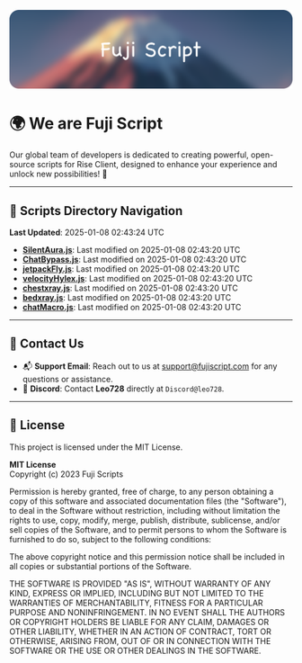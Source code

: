 ![Banner](.github/b.webp)

# 🌍 **We are Fuji Script**

Our global team of developers is dedicated to creating powerful, open-source scripts for Rise Client, designed to enhance your experience and unlock new possibilities! 🌟

---
<!-- SCRIPTS_NAVIGATION_START -->
## 📂 **Scripts Directory Navigation**

**Last Updated**: 2025-01-08 02:43:24 UTC

- **[SilentAura.js](scripts/SilentAura.js)**: Last modified on 2025-01-08 02:43:20 UTC
- **[ChatBypass.js](scripts/ChatBypass.js)**: Last modified on 2025-01-08 02:43:20 UTC
- **[jetpackFly.js](scripts/jetpackFly.js)**: Last modified on 2025-01-08 02:43:20 UTC
- **[velocityHylex.js](scripts/velocityHylex.js)**: Last modified on 2025-01-08 02:43:20 UTC
- **[chestxray.js](scripts/chestxray.js)**: Last modified on 2025-01-08 02:43:20 UTC
- **[bedxray.js](scripts/bedxray.js)**: Last modified on 2025-01-08 02:43:20 UTC
- **[chatMacro.js](scripts/chatMacro.js)**: Last modified on 2025-01-08 02:43:20 UTC

<!-- SCRIPTS_NAVIGATION_END -->

---

## 💬 **Contact Us**  
- 📬 **Support Email**: Reach out to us at [support@fujiscript.com](mailto:support@fujiscript.com) for any questions or assistance.  
- 💬 **Discord**: Contact **Leo728** directly at `Discord@leo728`.

---

## 📜 **License**

This project is licensed under the MIT License.  

**MIT License**  
Copyright (c) 2023 Fuji Scripts  

Permission is hereby granted, free of charge, to any person obtaining a copy of this software and associated documentation files (the "Software"), to deal in the Software without restriction, including without limitation the rights to use, copy, modify, merge, publish, distribute, sublicense, and/or sell copies of the Software, and to permit persons to whom the Software is furnished to do so, subject to the following conditions:  

The above copyright notice and this permission notice shall be included in all copies or substantial portions of the Software.  

THE SOFTWARE IS PROVIDED "AS IS", WITHOUT WARRANTY OF ANY KIND, EXPRESS OR IMPLIED, INCLUDING BUT NOT LIMITED TO THE WARRANTIES OF MERCHANTABILITY, FITNESS FOR A PARTICULAR PURPOSE AND NONINFRINGEMENT. IN NO EVENT SHALL THE AUTHORS OR COPYRIGHT HOLDERS BE LIABLE FOR ANY CLAIM, DAMAGES OR OTHER LIABILITY, WHETHER IN AN ACTION OF CONTRACT, TORT OR OTHERWISE, ARISING FROM, OUT OF OR IN CONNECTION WITH THE SOFTWARE OR THE USE OR OTHER DEALINGS IN THE SOFTWARE.  
